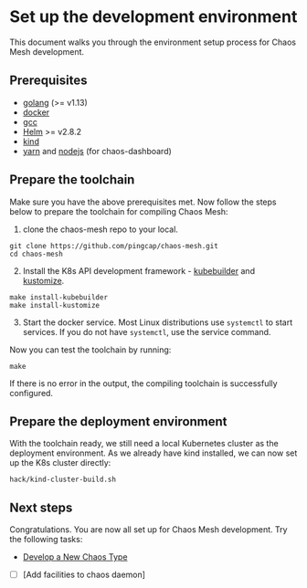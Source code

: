 # Set up the development environment

This document walks you through the environment setup process for Chaos Mesh development.

## Prerequisites

- [golang](https://golang.org/dl/) (>= v1.13)
- [docker](https://www.docker.com/)
- [gcc](https://gcc.gnu.org/)
- [Helm](https://helm.sh/) >= v2.8.2
- [kind](https://github.com/kubernetes-sigs/kind)
- [yarn](https://yarnpkg.com/lang/en/) and [nodejs](https://nodejs.org/en/) (for chaos-dashboard)

## Prepare the toolchain

Make sure you have the above prerequisites met. Now follow the steps below to prepare the toolchain for compiling Chaos Mesh:

1. clone the chaos-mesh repo to your local.

```
git clone https://github.com/pingcap/chaos-mesh.git
cd chaos-mesh
```

2. Install the K8s API development framework - [kubebuilder](https://github.com/kubernetes-sigs/kubebuilder) and [kustomize](https://github.com/kubernetes-sigs/kustomize).

```
make install-kubebuilder
make install-kustomize
```

3. Start the docker service. Most Linux distributions use `systemctl` to start services. If you do not have `systemctl`, use the service command.


Now you can test the toolchain by running:

```
make
```

If there is no error in the output, the compiling toolchain is successfully configured.

## Prepare the deployment environment

With the toolchain ready, we still need a local Kubernetes cluster as the deployment environment. As we already have kind installed, we can now set up the K8s cluster directly:

```
hack/kind-cluster-build.sh
```

## Next steps

Congratulations. You are now all set up for Chaos Mesh development. Try the following tasks:

- [Develop a New Chaos Type](./dev_hello_world.md)
- [ ] [Add facilities to chaos daemon]
